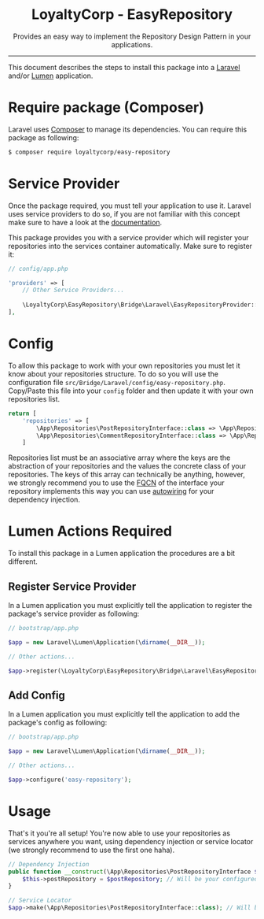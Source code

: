 <div align="center">
    <h1>LoyaltyCorp - EasyRepository</h1>
    <p>Provides an easy way to implement the Repository Design Pattern in your applications.</p>
</div>

---

This document describes the steps to install this package into a [Laravel][1] and/or [Lumen][2] application.

# Require package (Composer)

Laravel uses [Composer][3] to manage its dependencies. You can require this package as following:

```bash
$ composer require loyaltycorp/easy-repository
```

# Service Provider

Once the package required, you must tell your application to use it. Laravel uses service providers to do so, if you are
not familiar with this concept make sure to have a look at the [documentation][4].

This package provides you with a service provider which will register your repositories into the services container
automatically. Make sure to register it:

```php
// config/app.php

'providers' => [
    // Other Service Providers...
    
    \LoyaltyCorp\EasyRepository\Bridge\Laravel\EasyRepositoryProvider::class
],
```

# Config

To allow this package to work with your own repositories you must let it know about your repositories structure. To do
so you will use the configuration file `src/Bridge/Laravel/config/easy-repository.php`. Copy/Paste this file into your
`config` folder and then update it with your own repositories list.

```php
return [
    'repositories' => [
        \App\Repositories\PostRepositoryInterface::class => \App\Repositories\PostRepository::class,
        \App\Repositories\CommentRepositoryInterface::class => \App\Repositories\CommentRepository::class
    ]
```

Repositories list must be an associative array where the keys are the abstraction of your repositories 
and the values the concrete class of your repositories. The keys of this array can technically be anything, however,
we strongly recommend you to use the [FQCN][5] of the interface your repository implements this way you can use
[autowiring][6] for your dependency injection.

# Lumen Actions Required

To install this package in a Lumen application the procedures are a bit different.

## Register Service Provider

In a Lumen application you must explicitly tell the application to register the package's service provider as following:

```php
// bootstrap/app.php

$app = new Laravel\Lumen\Application(\dirname(__DIR__));

// Other actions...

$app->register(\LoyaltyCorp\EasyRepository\Bridge\Laravel\EasyRepositoryProvider::class);
```

## Add Config

In a Lumen application you must explicitly tell the application to add the package's config as following:

```php
// bootstrap/app.php

$app = new Laravel\Lumen\Application(\dirname(__DIR__));

// Other actions...

$app->configure('easy-repository');
```

# Usage

That's it you're all setup! You're now able to use your repositories as services anywhere you want, using dependency
injection or service locator (we strongly recommend to use the first one haha).

```php
// Dependency Injection
public function __construct(\App\Repositories\PostRepositoryInterface $postRepository) {
    $this->postRepository = $postRepository; // Will be your configured repository implementation
}

// Service Locator
$app->make(\App\Repositories\PostRepositoryInterface::class); // Will be your configured repository implementation as well
```

[1]: https://laravel.com/
[2]: https://lumen.laravel.com/
[3]: https://getcomposer.org/
[4]: https://laravel.com/docs/5.7/providers
[5]: https://en.wikipedia.org/wiki/Fully_qualified_name
[6]: http://php-di.org/doc/autowiring.html